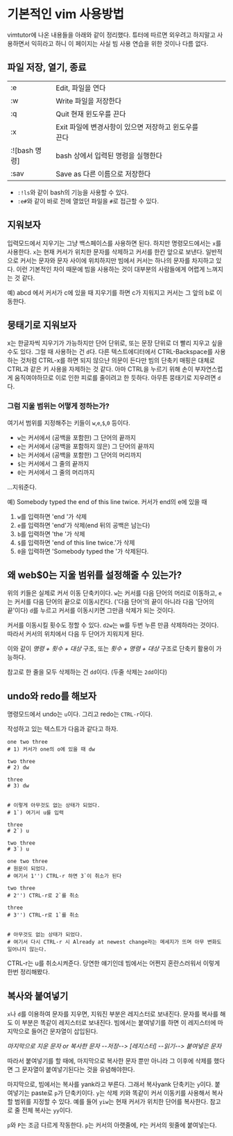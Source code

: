 # 기본적인 vim 사용방법


vimtutor에 나온 내용들을 아래와 같이 정리했다.
튜터에 따르면 외우려고 하지말고 사용하면서 익히라고 하니 이 페이지는 사실 빔 사용 연습을 위한 것이나 다름 없다.



## 파일 저장, 열기, 종료
|               |                                                      |   |   |   |
|---------------|------------------------------------------------------|---|---|---|
| :e            | Edit, 파일을 연다                                    |   |   |   |
| :w            | Write 파일을 저장한다                                |   |   |   |
| :q            | Quit 현재 윈도우를 끈다                              |   |   |   |
| :x            | Exit 파일에 변경사항이 있으면 저장하고 윈도우를 끈다 |   |   |   |
| :![bash 명령] | bash 상에서 입력된 명령을 실행한다                   |   |   |   |
| :sav          | Save as 다른 이름으로 저장한다                                                     |   |   |   |

- `:!ls`와 같이 bash의 기능을 사용할 수 있다.
- `:e#`와 같이 바로 전에 열었던 파일을 `#`로 접근할 수 있다.



## 지워보자
입력모드에서 지우기는 그냥 백스페이스를 사용하면 된다. 하지만 명령모드에서는 `x`를 사용한다.
`x`는 현재 커서가 위치한 문자를 삭제하고 커서를 한칸 앞으로 보낸다. 일반적으로 커서는 문자와 문자 사이에 위치하지만 빔에서 커서는 하나의 문자를 차지하고 있다. 이런 기본적인 차이 때문에 빔을 사용하는 것이 대부분의 사람들에게 어렵게 느껴지는 것 같다. 

예) abcd 에서 커서가 c에 있을 때 지우기를 하면 c가 지워지고 커서는 그 앞의 b로 이동한다.

## 뭉태기로 지워보자
x는 한글자씩 지우기가 가능하지만 단어 단위로, 또는 문장 단위로 더 빨리 지우고 싶을 수도 있다. 그럴 때 사용하는 건 `d`다. 
다른 텍스트에디터에서 CTRL-Backspace를 사용하는 것처럼 CTRL-x를 하면 되지 않으냔 의문이 든다만 빔의 단축키 매핑은 대체로 CTRL과 같은 키 사용을 자제하는 것 같다. 아마 CTRL을 누르기 위해 손이 부자연스럽게 움직여야하므로 이로 인한 피로를 줄이려고 한 듯하다. 아무튼 뭉태기로 지우려면 `d`다.

### 그럼 지울 범위는 어떻게 정하는가? 
여기서 범위를 지정해주는 키들이 `w`,`e`,`$`,`0` 등이다. 

- `w`는 커서에서 (공백을 포함한) 그 단어의 끝까지 
- `e`는 커서에서 (공백을 포함하지 않은) 그 단어의 끝까지 
- `b`는 커서에서 (공백을 포함한) 그 단어의 머리까지  
- `$`는 커서에서 그 줄의 끝까지 
- `0`는 커서에서 그 줄의 머리까지

...지워준다.

예) Somebody typed the end of this line twice.
커서가 end의 e에 있을 때
1) `w`를 입력하면 'end '가 삭제
2) `e`를 입력하면 'end'가 삭제(end 뒤의 공백은 남는다)
3) `b`를 입력하면 'the '가 삭제
4) `$`를 입력하면 'end of this line twice.'가 삭제
5) `0`을 입력하면 'Somebody typed the '가 삭제된다.

## 왜 web$0는 지울 범위를 설정해줄 수 있는가?
위의 키들은 실제로 커서 이동 단축키이다. `w`는 커서를 다음 단어의 머리로 이동하고, `e`는 커서를 다음 단어의 끝으로 이동시킨다. ('다음 단어'의 끝이 아니라 다음 '단어의 끝'이다) `d`를 누르고 커서를 이동시키면 그만큼 삭제가 되는 것이다.

커서를 이동시킬 횟수도 정할 수 있다. `d2w`는 w를 두번 누른 만큼 삭제하라는 것이다. 따라서 커서의 위치에서 다음 두 단어가 지워지게 된다.

이와 같이 *명령 + 횟수 + 대상* 구조, 또는 *횟수 + 명령 + 대상* 구조로 단축키 활용이 가능하다.
	
참고로 한 줄을 모두 삭제하는 건 `dd`이다. (두줄 삭제는 `2dd`이다)


## undo와 redo를 해보자
명령모드에서 undo는 `u`이다. 그리고 redo는 `CTRL-r`이다. 

작성하고 있는 텍스트가 다음과 같다고 하자. 
```
one two three
# 1) 커서가 one의 o에 있을 때 dw 

two three
# 2) dw

three
# 3) dw


# 이렇게 아무것도 없는 상태가 되었다.
# 1`) 여기서 u를 입력

three
# 2`) u

two three 
# 3`) u

one two three
# 원문이 되었다.
# 여기서 1'') CTRL-r 하면 3`이 취소가 된다

two three
# 2'') CTRL-r로 2`를 취소

three 
# 3'') CTRL-r로 1`를 취소


# 아무것도 없는 상태가 되었다. 
# 여기서 다시 CTRL-r 시 Already at newest change라는 메세지가 뜨며 아무 변화도 일어나지 않는다.
```
CTRL-r는 u를 취소시켜준다. 당연한 얘기인데 빔에서는 어쩐지 혼란스러워서 이렇게 한번 정리해봤다.

## 복사와 붙여넣기
`x`나 `d`를 이용하여 문자를 지우면, 지워진 부분은 레지스터로 보내진다. 문자를 복사를 해도 이 부분은 똑같이 레지스터로 보내진다. 빔에서는 붙여넣기를 하면 이 레지스터에 마지막으로 들어간 문자열이 삽입된다. 

*마지막으로 지운 문자 or 복사한 문자 --저장--> [레지스터] --읽기--> 붙여넣은 문자*

따라서 붙여넣기를 할 때에, 마지막으로 복사한 문자 뿐만 아니라 그 이후에 삭제를 했다면 그 문자열이 붙여넣기된다는 것을 유념해야한다.

마지막으로, 빔에서는 복사를 yank라고 부른다. 그래서 복사yank 단축키는 `y`이다. 붙여넣기는 paste로 `p`가 단축키이다.
`y`는 삭제 키와 똑같이 커서 이동키를 사용해서 복사할 범위를 지정할 수 있다. 예를 들어 `yiw`는 현재 커서가 위치한 단어를 복사한다. 참고로 줄 전체 복사는 `yy`이다.

`p`와 `P`는 조금 다르게 작동한다. `p`는 커서의 아랫줄에, `P`는 커서의 윗줄에 붙여넣는다.

